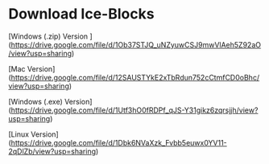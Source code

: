 # Download Ice-Blocks 
[Windows (.zip) Version ] (https://drive.google.com/file/d/1Ob37STJQ_uNZyuwCSJ9mwVlAeh5Z92aO/view?usp=sharing)

[Mac Version] (https://drive.google.com/file/d/12SAUSTYkE2xTbRdun752cCtmfCD0oBhc/view?usp=sharing)

[Windows (.exe) Version] (https://drive.google.com/file/d/1Utf3hO0fRDPf_qJS-Y31gikz6zqrsjjh/view?usp=sharing)

[Linux Version] (https://drive.google.com/file/d/1Dbk6NVaXzk_Fvbb5euwx0YV11-2qDlZb/view?usp=sharing)
